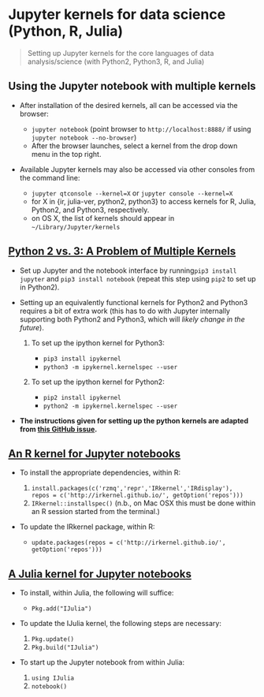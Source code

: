 # Jupyter kernels for data science (Python, R, Julia)

> Setting up Jupyter kernels for the core languages of data analysis/science
> (with Python2, Python3, R, and Julia)

## Using the Jupyter notebook with multiple kernels
- After installation of the desired kernels, all can be accessed via the 
  browser:

  * `jupyter notebook` (point browser to `http://localhost:8888/` if using
    `jupyter notebook --no-browser`)
  * After the browser launches, select a kernel from the drop down menu in the 
    top right.

- Available Jupyter kernels may also be accessed via other consoles from the 
  command line:

  * `jupyter qtconsole --kernel=X` or `jupyter console --kernel=X`
  * for X in {ir, julia-ver, python2, python3} to access kernels for R, 
    Julia, Python2, and Python3, respectively.
  * on OS X, the list of kernels should appear in `~/Library/Jupyter/kernels`
  
## [Python 2 vs. 3: A Problem of Multiple Kernels](https://ipython.readthedocs.org/en/latest/install/kernel_install.html)

- Set up Jupyter and the notebook interface by running`pip3 install jupyter` and
  `pip3 install notebook` (repeat this step using `pip2` to set up in Python2).

- Setting up an equivalently functional kernels for Python2 and Python3 requires
  a bit of extra work (this has to do with Jupyter internally supporting both
  Python2 and Python3, which will _likely change in the future_).

  1. To set up the ipython kernel for Python3:
     * `pip3 install ipykernel`
     * `python3 -m ipykernel.kernelspec --user`

  2. To set up the ipython kernel for Python2:
     * `pip2 install ipykernel`
     * `python2 -m ipykernel.kernelspec --user`

- __The instructions given for setting up the python kernels are adapted from 
  [this GitHub issue](https://github.com/jupyter/jupyter/issues/52).__

## [An R kernel for Jupyter notebooks](http://irkernel.github.io/installation/)

- To install the appropriate dependencies, within R:

  1. `install.packages(c('rzmq','repr','IRkernel','IRdisplay'), 
     repos = c('http://irkernel.github.io/', getOption('repos')))`
  2. `IRkernel::installspec()` (n.b., on Mac OSX this must be done within an R 
     session started from the terminal.)

- To update the IRkernel package, within R:

  * `update.packages(repos = c('http://irkernel.github.io/', 
    getOption('repos')))`

## [A Julia kernel for Jupyter notebooks](https://github.com/JuliaLang/IJulia.jl)

- To install, within Julia, the following will suffice:

  * `Pkg.add("IJulia")`

- To update the IJulia kernel, the following steps are necessary:

  1. `Pkg.update()`
  2. `Pkg.build("IJulia")`

- To start up the Jupyter notebook from within Julia:

  1. `using IJulia`
  2. `notebook()`
